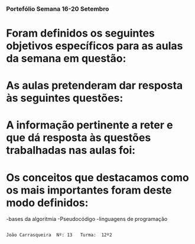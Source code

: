 ### Portefólio Semana 16-20 Setembro 

# Foram definidos os seguintes objetivos específicos para as aulas da semana em questão:

# As aulas pretenderam dar resposta às seguintes questões:
# A informação pertinente a reter e que dá resposta às questões trabalhadas nas aulas foi:
# Os conceitos que destacamos como os mais importantes foram deste modo definidos:
-bases da algoritmia
-Pseudocódigo
-linguagens de programação

                                                                                                                                          
                                                                                                                                                                      
                                                                                                                                                                                                                            João Carrasqueira  Nº: 13   Turma:  12º2
                                                                                                                      
